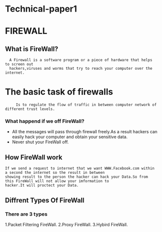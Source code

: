 # Technical-paper1

# FIREWALL
## What is FireWall?
      A Firewall is a software program or a piece of hardware that helps to screen out 
      hackers,viruses and worms that try to reach your computer over the internet.
# The basic task of firewalls
         Is to regulate the flow of traffic in between computer network of different trust levels.
 ### What happend if we off FireWall?
 - All the messages will pass through firewall freely.As a result hackers can easily hack your
        computer and obtain your sensitive data.
 - Never shut your FireWall off.
## How FireWall work
    If we send a request to internet that we want WWW.Facebook.com within a second the internet so the result in between 
    showing result to the person the hacker can hack your Data.So from this FireWall will not allow your imformation to
    hacker.It will proctect your Data.
## Diffrent Types Of FireWall
### There are 3 types
1.Packet Filtering FireWall.
2.Proxy FireWall.
3.Hybird FireWall.

 
          
